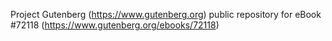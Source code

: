 Project Gutenberg (https://www.gutenberg.org) public repository
for eBook #72118 (https://www.gutenberg.org/ebooks/72118)
